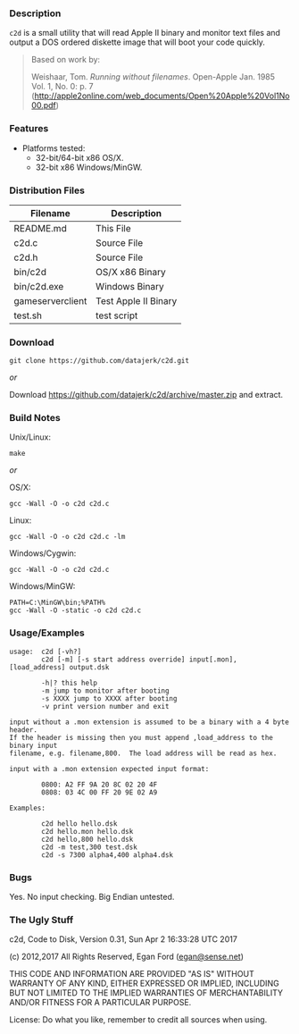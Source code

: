 ### Description

`c2d` is a small utility that will read Apple II binary and monitor text files and output a DOS ordered diskette image that will boot your code quickly.

> Based on work by:
> 
> Weishaar, Tom. *Running without filenames*. Open-Apple Jan. 1985 Vol. 1, No. 0: p. 7 (<http://apple2online.com/web_documents/Open%20Apple%20Vol1No00.pdf>)


### Features

*  Platforms tested:
	*  32-bit/64-bit x86 OS/X.
	*  32-bit x86 Windows/MinGW.


### Distribution Files

| Filename         | Description          |
|------------------|----------------------|
| README.md        | This File            |
| c2d.c            | Source File          |
| c2d.h            | Source File          |
| bin/c2d          | OS/X x86 Binary      |
| bin/c2d.exe      | Windows Binary       |
| gameserverclient | Test Apple II Binary |
| test.sh          | test script          |


### Download

```
git clone https://github.com/datajerk/c2d.git
```

*or*

Download <https://github.com/datajerk/c2d/archive/master.zip> and extract.


### Build Notes

Unix/Linux:

	make

*or*

OS/X:

	gcc -Wall -O -o c2d c2d.c

Linux:

	gcc -Wall -O -o c2d c2d.c -lm

Windows/Cygwin:

	gcc -Wall -O -o c2d c2d.c

Windows/MinGW:

	PATH=C:\MinGW\bin;%PATH%
	gcc -Wall -O -static -o c2d c2d.c


### Usage/Examples
```
usage:  c2d [-vh?]
        c2d [-m] [-s start address override] input[.mon],[load_address] output.dsk

        -h|? this help
        -m jump to monitor after booting
        -s XXXX jump to XXXX after booting
        -v print version number and exit

input without a .mon extension is assumed to be a binary with a 4 byte header.
If the header is missing then you must append ,load_address to the binary input
filename, e.g. filename,800.  The load address will be read as hex.

input with a .mon extension expected input format:

        0800: A2 FF 9A 20 8C 02 20 4F
        0808: 03 4C 00 FF 20 9E 02 A9

Examples:

        c2d hello hello.dsk
        c2d hello.mon hello.dsk 
        c2d hello,800 hello.dsk 
        c2d -m test,300 test.dsk
        c2d -s 7300 alpha4,400 alpha4.dsk
```

### Bugs

Yes.  No input checking.  Big Endian untested.


### The Ugly Stuff

c2d, Code to Disk, Version 0.31, Sun Apr  2 16:33:28 UTC 2017

(c) 2012,2017 All Rights Reserved, Egan Ford (egan@sense.net)

THIS CODE AND INFORMATION ARE PROVIDED "AS IS" WITHOUT WARRANTY OF ANY 
KIND, EITHER EXPRESSED OR IMPLIED, INCLUDING BUT NOT LIMITED TO THE
IMPLIED WARRANTIES OF MERCHANTABILITY AND/OR FITNESS FOR A
PARTICULAR PURPOSE.

License: Do what you like, remember to credit all sources when using.

